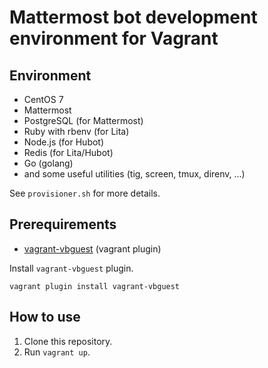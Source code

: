 Mattermost bot development environment for Vagrant
==================================================

Environment
-----------

- CentOS 7
- Mattermost
- PostgreSQL (for Mattermost)
- Ruby with rbenv (for Lita)
- Node.js (for Hubot)
- Redis (for Lita/Hubot)
- Go (golang)
- and some useful utilities (tig, screen, tmux, direnv, ...)

See `provisioner.sh` for more details.

Prerequirements
---------------

- [vagrant-vbguest](https://github.com/dotless-de/vagrant-vbguest) (vagrant plugin)

Install `vagrant-vbguest` plugin.

```
vagrant plugin install vagrant-vbguest
```

How to use
----------

1. Clone this repository.
2. Run `vagrant up`.
